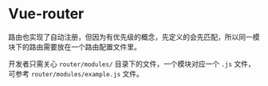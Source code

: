 # Vue-router

路由也实现了自动注册，但因为有优先级的概念，先定义的会先匹配，所以同一模块下的路由需要放在一个路由配置文件里。

开发者只需关心 `router/modules/` 目录下的文件，一个模块对应一个 `.js` 文件，可参考 `router/modules/example.js` 文件。